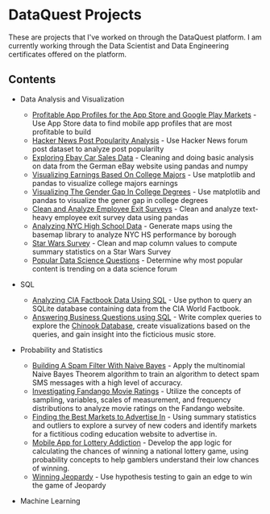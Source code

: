 # DataQuest Projects

These are projects that I've worked on through the DataQuest platform. I am currently working through the Data Scientist and Data Engineering certificates offered on the platform.

## Contents

* Data Analysis and Visualization
   * [Profitable App Profiles for the App Store and Google Play Markets](https://github.com/ronpatel916/crunchy-PB/blob/master/Profitable%20App%20Profiles%20for%20the%20App%20Store%20and%20Google%20Play%20Markets.ipynb) - Use App Store data to find mobile app profiles that are most profitable to build
   * [Hacker News Post Popularity Analysis](https://github.com/ronpatel916/crunchy-PB/blob/master/Hacker%20News%20Post%20Popularity%20Analysis.ipynb) - Use Hacker News forum post dataset to analyze post popularilty
   * [Exploring Ebay Car Sales Data](https://github.com/ronpatel916/crunchy-PB/blob/master/Exploring%20Ebay%20Car%20Sales%20Data.ipynb) - Cleaning and doing basic analysis on data from the German eBay website using pandas and numpy
   * [Visualizing Earnings Based On College Majors](https://github.com/ronpatel916/crunchy-PB/blob/master/Visualizing%20Earnings%20Based%20on%20College%20Majors.ipynb) - Use matplotlib and pandas to visualize college majors earnings
   * [Visualizing The Gender Gap In College Degrees](https://github.com/ronpatel916/crunchy-PB/blob/master/Visualizing%20the%20Gender%20Gap%20In%20College%20Degrees.ipynb) - Use matplotlib and pandas to visualize the gener gap in college degrees
   * [Clean and Analyze Employee Exit Surveys](https://github.com/ronpatel916/crunchy-PB/blob/master/Clean%20and%20Analyze%20Employee%20Exit%20Surveys.ipynb) - Clean and analyze text-heavy employee exit survey data using pandas
   * [Analyzing NYC High School Data](https://github.com/ronpatel916/crunchy-PB/blob/master/Analyzing%20CIA%20Factbook%20Data%20Using%20SQL.ipynb) - Generate maps using the basemap library to analyze NYC HS performance by borough
   * [Star Wars Survey](https://github.com/ronpatel916/crunchy-PB/blob/master/Star%20Wars%20Survey.ipynb) - Clean and map column values to compute summary statistics on a Star Wars Survey
   * [Popular Data Science Questions]() - Determine why most popular content is trending on a data science forum

* SQL
   * [Analyzing CIA Factbook Data Using SQL](https://github.com/ronpatel916/crunchy-PB/blob/master/Analyzing%20CIA%20Factbook%20Data%20Using%20SQL.ipynb) - Use python to query an SQLite database containing data from the CIA World Factbook.
   * [Answering Business Questions using SQL](https://github.com/ronpatel916/crunchy-PB/blob/master/Answering%20Business%20Questions%20with%20SQL.ipynb) - Write complex queries to explore the [Chinook Database](https://github.com/lerocha/chinook-database), create visualizations based on the queries, and gain insight into the ficticious music store.
   
  
* Probability and Statistics
   * [Building A Spam Filter With Naive Bayes](https://github.com/ronpatel916/Data-Science-Projects/blob/master/Building%20A%20Spam%20Filter%20With%20Naive%20Bayes/Building%20A%20Spam%20Filter%20With%20Naive%20Bayes.ipynb) - Apply the multinomial Naive Bayes Theorem algorithm to train an algorithm to detect spam SMS messages with a high level of accuracy. 
   * [Investigating Fandango Movie Ratings](https://github.com/ronpatel916/crunchy-PB/blob/master/Investigating%20Fandango%20Movie%20Ratings.ipynb) - Utilize the concepts of sampling, variables, scales of measurement, and frequency distributions to analyze movie ratings on the Fandango website.
   * [Finding the Best Markets to Advertise In](https://github.com/ronpatel916/crunchy-PB/blob/master/Finding%20the%20Best%20Markets%20to%20Advertise%20In.ipynb) - Using summary statistics and outliers to explore a survey of new coders and identify markets for a fictitious coding education website to advertise in.
   * [Mobile App for Lottery Addiction](https://github.com/ronpatel916/crunchy-PB/blob/master/Mobile%20App%20for%20Lottery%20Addiction.ipynb) - Develop the app logic for calculating the chances of winning a national lottery game, using probability concepts to help gamblers understand their low chances of winning.
   * [Winning Jeopardy](https://github.com/ronpatel916/Data-Science-Projects/blob/master/Winning%20Jeopardy/Winning%20Jeopardy.ipynb) - Use hypothesis testing to gain an edge to win the game of Jeopardy

* Machine Learning



